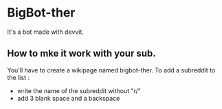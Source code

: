 # BigBot-ther

It's a bot made with devvit.

## How to mke it work with your sub.

You'll have to create a wikipage named bigbot-ther. 
To add a subreddit to the list :
 - write the name of the subreddit without "r/"
 - add 3 blank space and a backspace